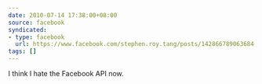 ```yaml
---
date: 2010-07-14 17:38:00+08:00
source: facebook
syndicated:
- type: facebook
  url: https://www.facebook.com/stephen.roy.tang/posts/142866789063684
tags: []
---
```


I think I hate the Facebook API now.
